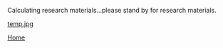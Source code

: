 Calculating research materials...please stand by for research materials. 

[temp.jpg](./temp.jpg)

[Home](./)
